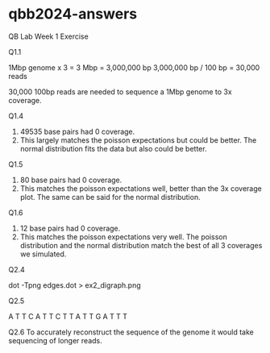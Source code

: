 # qbb2024-answers

QB Lab Week 1 Exercise 

Q1.1 

1Mbp genome x 3 = 3 Mbp = 3,000,000 bp
3,000,000 bp / 100 bp = 30,000 reads 

30,000 100bp reads are needed to sequence a 1Mbp genome to 3x coverage. 


Q1.4

1. 49535 base pairs had 0 coverage. 
2. This largely matches the poisson expectations but could be better. The normal distribution fits the data but also could be better. 

Q1.5
1. 80 base pairs had 0 coverage.
2. This matches the poisson expectations well, better than the 3x coverage plot. The same can be said for the normal distribution. 

Q1.6
1. 12 base pairs had 0 coverage. 
2. This matches the poisson expectations very well. The poisson distribution and the normal distribution match the best of all 3 coverages we simulated. 


Q2.4

dot -Tpng edges.dot > ex2_digraph.png


Q2.5

A T T C A T T C T T A T T G A T T T


Q2.6
 To accurately reconstruct the sequence of the genome it would take sequencing of longer reads. 

